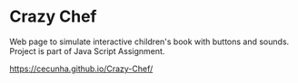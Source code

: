 # Crazy Chef
 Web page to simulate interactive children's book with buttons and sounds. Project is part of Java Script Assignment.

 https://cecunha.github.io/Crazy-Chef/
